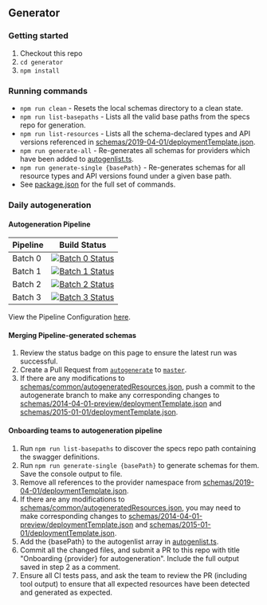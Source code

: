 ## Generator

### Getting started
1. Checkout this repo
2. `cd generator`
3. `npm install`

### Running commands
* `npm run clean` - Resets the local schemas directory to a clean state.
* `npm run list-basepaths` - Lists all the valid base paths from the specs repo for generation.
* `npm run list-resources` - Lists all the schema-declared types and API versions referenced in [schemas/2019-04-01/deploymentTemplate.json](/schemas/2019-04-01/deploymentTemplate.json).
* `npm run generate-all` - Re-generates all schemas for providers which have been added to [autogenlist.ts](./autogenlist.ts).
* `npm run generate-single {basePath}` - Re-generates schemas for all resource types and API versions found under a given base path.
* See [package.json](./package.json) for the full set of commands.

### Daily autogeneration

#### Autogeneration Pipeline
| Pipeline | Build Status  |
|----------|---------------|
| Batch 0  | [![Batch 0 Status](https://dev.azure.com/azure/azure-resource-manager-schemas/_apis/build/status/Autogenerate%20(Batch%200)?branchName=autogenerate)](https://dev.azure.com/azure/azure-resource-manager-schemas/_build/latest?definitionId=58&branchName=autogenerate) |
| Batch 1  | [![Batch 1 Status](https://dev.azure.com/azure/azure-resource-manager-schemas/_apis/build/status/Autogenerate%20(Batch%201)?branchName=autogenerate)](https://dev.azure.com/azure/azure-resource-manager-schemas/_build/latest?definitionId=59&branchName=autogenerate) |
| Batch 2  | [![Batch 2 Status](https://dev.azure.com/azure/azure-resource-manager-schemas/_apis/build/status/Autogenerate%20(Batch%202)?branchName=autogenerate)](https://dev.azure.com/azure/azure-resource-manager-schemas/_build/latest?definitionId=60&branchName=autogenerate) |
| Batch 3  | [![Batch 3 Status](https://dev.azure.com/azure/azure-resource-manager-schemas/_apis/build/status/Autogenerate%20(Batch%203)?branchName=autogenerate)](https://dev.azure.com/azure/azure-resource-manager-schemas/_build/latest?definitionId=61&branchName=autogenerate) |

View the Pipeline Configuration [here](/azure-pipelines-autogen.yml).

#### Merging Pipeline-generated schemas

1. Review the status badge on this page to ensure the latest run was successful.
2. Create a Pull Request from [`autogenerate`](https://github.com/Azure/azure-resource-manager-schemas/tree/autogenerate) to [`master`](https://github.com/Azure/azure-resource-manager-schemas/tree/master).
3. If there are any modifications to [schemas/common/autogeneratedResources.json](/schemas/common/autogeneratedResources.json), push a commit to the autogenerate branch to make any corresponding changes to [schemas/2014-04-01-preview/deploymentTemplate.json](/schemas/2014-04-01-preview/deploymentTemplate.json) and [schemas/2015-01-01/deploymentTemplate.json](/schemas/2015-01-01/deploymentTemplate.json).

#### Onboarding teams to autogeneration pipeline

1. Run `npm run list-basepaths` to discover the specs repo path containing the swagger definitions.
2. Run `npm run generate-single {basePath}` to generate schemas for them. Save the console output to file.
3. Remove all references to the provider namespace from [schemas/2019-04-01/deploymentTemplate.json](/schemas/2019-04-01/deploymentTemplate.json).
4. If there are any modifications to [schemas/common/autogeneratedResources.json](/schemas/common/autogeneratedResources.json), you may need to make corresponding changes to [schemas/2014-04-01-preview/deploymentTemplate.json](/schemas/2014-04-01-preview/deploymentTemplate.json) and [schemas/2015-01-01/deploymentTemplate.json](/schemas/2015-01-01/deploymentTemplate.json).
5. Add the {basePath} to the autogenlist array in [autogenlist.ts](./autogenlist.ts).
6. Commit all the changed files, and submit a PR to this repo with title "Onboarding {provider} for autogeneration". Include the full output saved in step 2 as a comment.
7. Ensure all CI tests pass, and ask the team to review the PR (including tool output) to ensure that all expected resources have been detected and generated as expected.